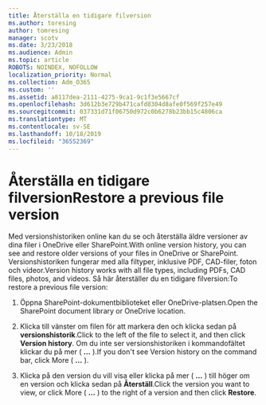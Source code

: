 ```yaml
---
title: Återställa en tidigare filversion
ms.author: toresing
author: tomresing
manager: scotv
ms.date: 3/23/2018
ms.audience: Admin
ms.topic: article
ROBOTS: NOINDEX, NOFOLLOW
localization_priority: Normal
ms.collection: Adm_O365
ms.custom: ''
ms.assetid: a8117dea-2111-4275-9ca1-9c1f3e5667cf
ms.openlocfilehash: 3d612b3e729b471cafd8304d8afe0f569f257e49
ms.sourcegitcommit: 037331d71f06750d972c0b6278b23bb15c4806ca
ms.translationtype: MT
ms.contentlocale: sv-SE
ms.lasthandoff: 10/18/2019
ms.locfileid: "36552369"
---
```

# <a name="restore-a-previous-file-version"></a><span data-ttu-id="07138-102">Återställa en tidigare filversion</span><span class="sxs-lookup"><span data-stu-id="07138-102">Restore a previous file version</span></span>

<span data-ttu-id="07138-103">Med versionshistoriken online kan du se och återställa äldre versioner av dina filer i OneDrive eller SharePoint.</span><span class="sxs-lookup"><span data-stu-id="07138-103">With online version history, you can see and restore older versions of your files in OneDrive or SharePoint.</span></span> <span data-ttu-id="07138-104">Versionshistoriken fungerar med alla filtyper, inklusive PDF, CAD-filer, foton och videor.</span><span class="sxs-lookup"><span data-stu-id="07138-104">Version history works with all file types, including PDFs, CAD files, photos, and videos.</span></span> <span data-ttu-id="07138-105">Så här återställer du en tidigare filversion:</span><span class="sxs-lookup"><span data-stu-id="07138-105">To restore a previous file version:</span></span>
  
1. <span data-ttu-id="07138-106">Öppna SharePoint-dokumentbiblioteket eller OneDrive-platsen.</span><span class="sxs-lookup"><span data-stu-id="07138-106">Open the SharePoint document library or OneDrive location.</span></span>
    
2. <span data-ttu-id="07138-107">Klicka till vänster om filen för att markera den och klicka sedan på **versionshistorik**.</span><span class="sxs-lookup"><span data-stu-id="07138-107">Click to the left of the file to select it, and then click **Version history**.</span></span> <span data-ttu-id="07138-108">Om du inte ser versionshistoriken i kommandofältet klickar du på mer ( **...** ).</span><span class="sxs-lookup"><span data-stu-id="07138-108">If you don't see Version history on the command bar, click More ( **...** ).</span></span> 
    
3. <span data-ttu-id="07138-109">Klicka på den version du vill visa eller klicka på mer ( **...** ) till höger om en version och klicka sedan på **Återställ**.</span><span class="sxs-lookup"><span data-stu-id="07138-109">Click the version you want to view, or click More ( **...** ) to the right of a version and then click **Restore**.</span></span>
    


